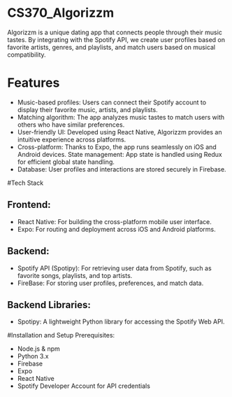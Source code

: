 # CS370_Algorizzm


Algorizzm is a unique dating app that connects people through their music tastes. By integrating with the Spotify API, we create user profiles based on favorite artists, genres, and playlists, and match users based on musical compatibility.

# Features
- Music-based profiles: Users can connect their Spotify account to display their favorite music, artists, and playlists.
- Matching algorithm: The app analyzes music tastes to match users with others who have similar preferences.
- User-friendly UI: Developed using React Native, Algorizzm provides an intuitive experience across platforms.
- Cross-platform: Thanks to Expo, the app runs seamlessly on iOS and Android devices.
State management: App state is handled using Redux for efficient global state handling.
- Database: User profiles and interactions are stored securely in Firebase.

  
#Tech Stack
## Frontend:
- React Native: For building the cross-platform mobile user interface.
- Expo: For routing and deployment across iOS and Android platforms.
## Backend:
- Spotify API (Spotipy): For retrieving user data from Spotify, such as favorite songs, playlists, and top artists.
- FireBase: For storing user profiles, preferences, and match data.
## Backend Libraries:
- Spotipy: A lightweight Python library for accessing the Spotify Web API.

#Installation and Setup
Prerequisites:
- Node.js & npm
- Python 3.x
- Firebase
- Expo
- React Native
- Spotify Developer Account for API credentials
